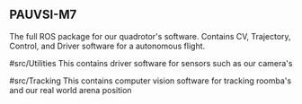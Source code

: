## PAUVSI-M7
The full ROS package for our quadrotor's software. Contains CV, Trajectory, Control, and Driver software for a autonomous flight.

#src/Utilities
This contains driver software for sensors such as our camera's

#src/Tracking
This contains computer vision software for tracking roomba's and our real world arena position

